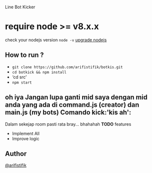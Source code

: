 Line Bot Kicker

# require node >= v8.x.x
check your nodejs version
`node -v`
[upgrade nodejs](https://google.com/)


How to run ?
------
- `git clone https://github.com/arifistifik/botkis.git`
- `cd botkick && npm install`
- ‘cd src’
- `npm start`

 oh iya
 Jangan lupa ganti mid saya dengan mid anda yang ada di command.js (creator) dan main.js (my bots)
Comando kick:'kis ah':
----
 Dalam sekejap room pasti rata bray...
 bhahahah
**TODO** features
- Implement All 
- Improve logic

Author
------
[@arifistifik](https://instagram.com/arifistifik)
